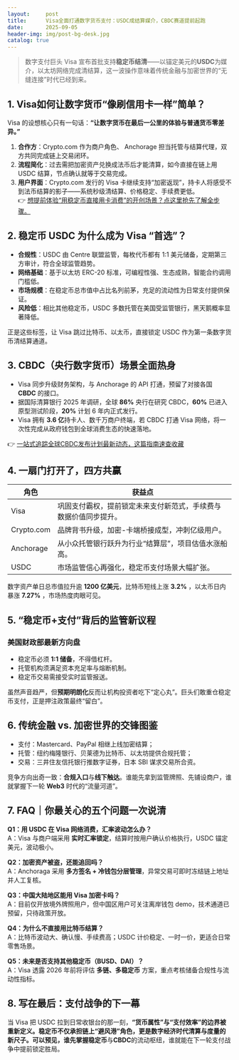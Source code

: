 ```yaml
---
layout:     post
title:      Visa全面打通数字货币支付：USDC成结算媒介，CBDC赛道提前起跑
date:       2025-09-05
header-img: img/post-bg-desk.jpg
catalog: true
---
```


> 数字支付巨头 Visa 宣布首批支持**稳定币结清**——以锚定美元的**USDC**为媒介，以太坊网络完成清结算，这一波操作意味着传统金融与加密世界的“无缝连接”时代已经到来。

## 1. Visa如何让数字货币“像刷信用卡一样”简单？

Visa 的设想核心只有一句话：**“让数字货币在最后一公里的体验与普通货币零差异。”**

1. **合作方**：Crypto.com 作为商户角色、 Anchorage 担当托管与结算代理，双方共同完成链上交易闭环。
2. **流程简化**：过去需把加密资产兑换成法币后才能清算，如今直接在链上用 USDC 结算，节点确认就等于交易完成。
3. **用户界面**：Crypto.com 发行的 Visa 卡继续支持“加密返现”，持卡人将感受不到法币结算的影子——系统秒级清结算、价格稳定、手续费更低。  
   👉 [想提前体验“用稳定币直接用卡消费”的开创场景？点这里抢先了解全步骤。](https://okxdog.com/)

## 2. 稳定币 USDC 为什么成为 Visa “首选”？

- **合规性**：USDC 由 Centre 联盟监管，每枚代币都有 1:1 美元储备，定期第三方审计，符合全球监管趋势。
- **网络基础**：基于以太坊 ERC-20 标准，可编程性强、生态成熟，智能合约调用门槛低。
- **市场规模**：在稳定币总市值中占比名列前茅，充足的流动性为日常支付提供保证。
- **风险低**：相比其他稳定币，USDC 多数托管在美国受监管银行，黑天鹅概率显著降低。

正是这些标签，让 Visa 跳过比特币、以太币，直接锁定 USDC 作为第一条数字货币清结算通道。

## 3. CBDC（央行数字货币）场景全面热身

- Visa 同步升级财务架构，与 Anchorage 的 API 打通，预留了对接各国 **CBDC** 的接口。
- 据国际清算银行 2025 年调研，全球 **86%** 央行在研究 CBDC，**60%** 已进入原型测试阶段，**20%** 计划 6 年内正式发行。
- Visa 拥有 **3.6 亿**持卡人、数千万商户终端，若 CBDC 打通 Visa 网络，将一次性完成从政府钱包到全球消费生态的快速落地。

👉 [一站式追踪全球CBDC发布计划最新动态，这篇指南速查收藏](https://okxdog.com/)

## 4. 一扇门打开了，四方共赢

| 角色 | 获益点 |
|------|--------|
| Visa | 巩固支付霸权，提前锁定未来支付新范式，手续费与数据价值同步提升。 |
| Crypto.com | 品牌背书升级，加密-卡端桥接成型，冲刺亿级用户。 |
| Anchorage | 从小众托管银行跃升为行业“结算层”，项目估值水涨船高。 |
| USDC | 市场监管信心再强化，稳定币支付场景大幅扩张。 |

数字资产单日总市值拉升逾 **1200 亿美元**，比特币短线上涨 **3.2%** ，以太币日内暴涨 **7.27%** ，市场热度肉眼可见。

## 5. “稳定币+支付”背后的监管新议程

### 美国财政部最新方向盘

- 稳定币必须 **1:1 储备**，不得借杠杆。
- 托管机构须满足资本充足率与熔断机制。
- 稳定币交易需接受实时监管报送。

虽然声音趋严，但**预期明朗化**反而让机构投资者吃下“定心丸”。巨头们敢重仓稳定币支付，正是押注政策最终“留白”。

## 6. 传统金融 vs. 加密世界的交锋图鉴

- 支付：Mastercard、PayPal 相继上线加密结算；
- 托管：纽约梅隆银行、贝莱德为比特币、以太坊提供合规托管；
- 交易：三井住友信托银行推数字证券，日本 SBI 谋求交易所合资。

竞争方向出奇一致：**合规入口**与**线下触达**。谁能先拿到监管牌照、先铺设商户，谁就掌握下一轮 **Web3** 时代的“流量河道”。

## 7. FAQ｜你最关心的五个问题一次说清

**Q1：用 USDC 在 Visa 网络消费，汇率波动怎么办？**  
A：Visa 与商户端采用 **实时汇率锁定**，结算时按用户确认价格执行，USDC 锚定美元，波动极小。

**Q2：加密资产被盗，还能追回吗？**  
A：Anchoraga 采用 **多方签名 + 冷钱包分层管理**，异常交易可即时冻结链上地址并人工复核。

**Q3：中国大陆地区能用 Visa 加密卡吗？**  
A：目前仅开放境外牌照用户，但中国区用户可关注离岸钱包 demo，技术通道已预留，只待政策开放。

**Q4：为什么不直接用比特币结算？**  
A：比特币波动大、确认慢、手续费高；USDC 计价稳定、一时一价，更适合日常零售场景。

**Q5：未来是否支持其他稳定币（BUSD、DAI）？**  
A：Visa 透露 2026 年前将评估 **多链、多稳定币** 方案，重点考核储备合规性与流动性指标。

## 8. 写在最后：支付战争的下一幕

当 Visa 把 USDC 拉到日常收银台的那一刻，**“货币属性”**与**“支付效率”**的边界被重新定义。稳定币不仅承担链上“避风港”角色，更是数字经济时代清算与度量的新尺子。可以预见，谁先掌握**稳定币**与**CBDC**的流动枢纽，谁就能在下一轮支付战争中提前锁定胜局。